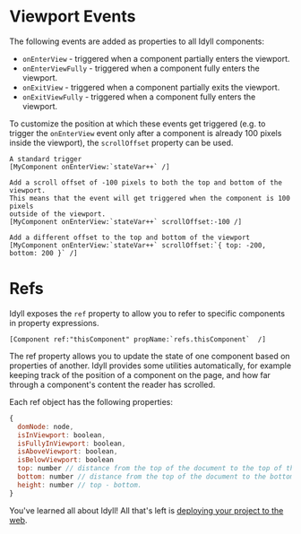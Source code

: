 
# Viewport Events

The following events are added as properties to all Idyll components:

* `onEnterView` - triggered when a component partially enters the viewport.
* `onEnterViewFully` - triggered when a component fully enters the viewport.
* `onExitView` - triggered when a component partially exits the viewport.
* `onExitViewFully`  - triggered when a component fully enters the viewport.

To customize the position at which these events get triggered (e.g. to trigger the `onEnterView` event only
after a component is already 100 pixels inside the viewport), the `scrollOffset` property can be used.

```
A standard trigger
[MyComponent onEnterView:`stateVar++` /]

Add a scroll offset of -100 pixels to both the top and bottom of the viewport.
This means that the event will get triggered when the component is 100 pixels
outside of the viewport.
[MyComponent onEnterView:`stateVar++` scrollOffset:-100 /]

Add a different offset to the top and bottom of the viewport
[MyComponent onEnterView:`stateVar++` scrollOffset:`{ top: -200, bottom: 200 }` /]
```


# Refs

Idyll exposes the `ref` property to allow you to refer to specific components in
property expressions.

```
[Component ref:"thisComponent" propName:`refs.thisComponent`  /]
```

The ref property allows you to update the state of one component based on properties of another. Idyll
provides some utilities automatically, for example keeping track of the position
of a component on the page, and how far through a component's content the reader has
scrolled.

Each ref object has the following properties:

```js
{
  domNode: node,
  isInViewport: boolean,
  isFullyInViewport: boolean,
  isAboveViewport: boolean,
  isBelowViewport: boolean
  top: number // distance from the top of the document to the top of this element.
  bottom: number // distance from the top of the document to the bottom of this watcher.
  height: number // top - bottom.
}
```

You've learned all about Idyll! All that's left is [deploying your project to the web](/publishing-deploying-to-the-web).